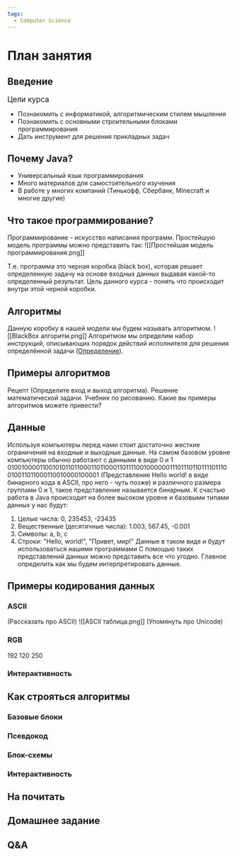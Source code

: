 ```yaml
---
tags:
  - Computer Science
---
```

# План занятия
## Введение
<span style="font-size: 1.2em;">Цели курса</span>
- Познакомить с информатикой, алгоритмическим стилем мышления
- Познакомить с основными строительными блоками программирования
- Дать инструмент для решения прикладных задач
## Почему Java?
- Универсальный язык программирования
- Много материалов для самостоятельного изучения
- В работе у многих компаний (Тинькофф, Сбербанк, Minecraft и многие другие)
## Что такое программирование?
Программирование - искусство написания программ.
Простейшую модель программы можно представить так:
![[Простейшая модель программирования.png]]

Т.е. программа это черная коробка (black box), которая решает определенную задачу на основе входных данных выдавая какой-то определенный результат.
Цель данного курса - понять что происходит внутри этой черной коробки.
## Алгоритмы
Данную коробку в нашей модели мы будем называть алгоритмом.
![[BlackBox алгоритм.png]]
Алгоритмом мы определим набор инструкций, описывающих порядок действий исполнителя для решения определённой задачи ([Определение](https://ru.wikipedia.org/wiki/%D0%90%D0%BB%D0%B3%D0%BE%D1%80%D0%B8%D1%82%D0%BC)).
## Примеры алгоритмов
Рецепт (Определите вход и выход алгоритма).
Решение математической задачи.
Учебник по рисованию.
Какие вы примеры алгоритмов можете привести?
## Данные
Используя компьютеры перед нами стоит достаточно жесткие ограничения на входные и выходные данные.
На самом базовом уровне компьютеры обычно работают с данными в виде 0 и 1
<span class="black break-text"> 010010000110010101101100011011000110111100100000011101110110111101110010011011000110010000100001</span>
(Представление Hello world! в виде бинарного кода в ASCII, про него - чуть позже)
и различного размера группами 0 и 1, такое представление называется бинарным.
К счастью работа в Java происходит на более высоком уровне и базовыми типами данных у нас будут:
1. Целые числа: 0, 235453, -23435
2. Вещественные (десятичные числа): 1.003, 567.45, -0.001
3. Символы: a, b, c
4. Строки: "Hello, world!", "Привет, мир!"
Данные в таком виде и будут использоваться нашими программами
С помощью таких представлений данных можно представить все что угодно. Главное определить как мы будем интерпретировать данные.
## Примеры кодирования данных
### ASCII
(Рассказать про ASCII)
![[ASCII таблица.png]]
(Упомянуть про Unicode)
### RGB
<span class="centered">
	<span class="color-block red">192</span>
	<span class="color-block green">120</span>
	<span class="color-block blue">250</span>
</span>


<span class="centered">
	<span class="color-block combined"></span>
</span>

### Интерактивность
## Как строяться алгоритмы
### Базовые блоки
### Псевдокод
### Блок-схемы
### Интерактивность
## На почитать
## Домашнее задание
## Q&A